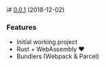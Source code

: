 i# [0.0.1](https://github.com/sendilkumarn/generator-wasm-app/compare/660b2bb...0.0.1) (2018-12-02)

### Features

-   Initial working project
-   Rust + WebAssembly ❤️
-   Bundlers (Webpack & Parcel)
